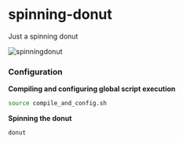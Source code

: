 # spinning-donut
Just a spinning donut

![spinningdonut](https://thumbs.gfycat.com/MessyHandmadeDragon-small.gif)

### Configuration

**Compiling and configuring global script execution**
```bash
source compile_and_config.sh
```

**Spinning the donut**
```bash
donut
```
